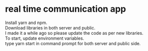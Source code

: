 # real time communication app
Install yarn and npm.  
Download libraries in both server and public.  
I made it a while ago so please update the code as per new libraries.  
To start, update environment variables.  
type yarn start in command prompt for both server and public side.  

